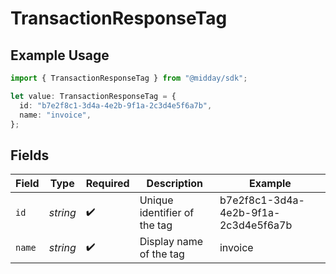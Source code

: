 # TransactionResponseTag

## Example Usage

```typescript
import { TransactionResponseTag } from "@midday/sdk";

let value: TransactionResponseTag = {
  id: "b7e2f8c1-3d4a-4e2b-9f1a-2c3d4e5f6a7b",
  name: "invoice",
};
```

## Fields

| Field                                | Type                                 | Required                             | Description                          | Example                              |
| ------------------------------------ | ------------------------------------ | ------------------------------------ | ------------------------------------ | ------------------------------------ |
| `id`                                 | *string*                             | :heavy_check_mark:                   | Unique identifier of the tag         | b7e2f8c1-3d4a-4e2b-9f1a-2c3d4e5f6a7b |
| `name`                               | *string*                             | :heavy_check_mark:                   | Display name of the tag              | invoice                              |